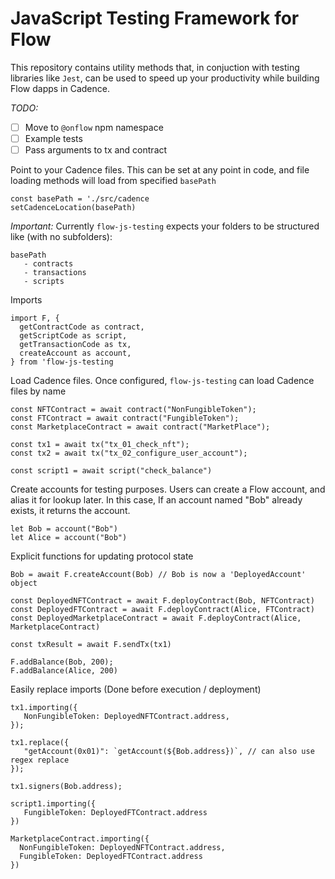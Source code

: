 # JavaScript Testing Framework for Flow

This repository contains utility methods that, in conjuction with testing libraries like `Jest`,
can be used to speed up your productivity while building Flow dapps in Cadence.



*TODO:*
- [ ] Move to `@onflow` npm namespace
- [ ] Example tests
- [ ] Pass arguments to tx and contract

Point to your Cadence files. This can be set at any point in code, and file loading methods will load from specified `basePath`
```
const basePath = './src/cadence
setCadenceLocation(basePath)
```
*Important:* Currently `flow-js-testing` expects your folders to be structured like (with no subfolders): 
```
basePath
   - contracts
   - transactions
   - scripts
```

Imports
```
import F, {
  getContractCode as contract,
  getScriptCode as script,
  getTransactionCode as tx,
  createAccount as account,  
} from 'flow-js-testing
```


Load Cadence files. Once configured, `flow-js-testing` can load Cadence files by name
```
const NFTContract = await contract("NonFungibleToken");
const FTContract = await contract("FungibleToken");
const MarketplaceContract = await contract("MarketPlace");

const tx1 = await tx("tx_01_check_nft");
const tx2 = await tx("tx_02_configure_user_account");

const script1 = await script("check_balance")
```

Create accounts for testing purposes. Users can create a Flow account, and alias it for lookup later. In this case, If an account named "Bob" already exists, it returns the account.

```
let Bob = account("Bob")
let Alice = account("Bob")
```



Explicit functions for updating protocol state
```
Bob = await F.createAccount(Bob) // Bob is now a 'DeployedAccount' object

const DeployedNFTContract = await F.deployContract(Bob, NFTContract)
const DeployedFTContract = await F.deployContract(Alice, FTContract)
const DeployedMarketplaceContract = await F.deployContract(Alice, MarketplaceContract)

const txResult = await F.sendTx(tx1)

F.addBalance(Bob, 200);
F.addBalance(Alice, 200)

```

Easily replace imports (Done before execution / deployment)

```
tx1.importing({
   NonFungibleToken: DeployedNFTContract.address,
});

tx1.replace({
   "getAccount(0x01)": `getAccount(${Bob.address})`, // can also use regex replace
});

tx1.signers(Bob.address);

script1.importing({
   FungibleToken: DeployedFTContract.address
})

MarketplaceContract.importing({
  NonFungibleToken: DeployedNFTContract.address,
  FungibleToken: DeployedFTContract.address
})
```
